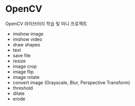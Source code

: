 # OpenCV
OpenCV 라이브러리 학습 및 미니 프로젝트

  * imshow image
  * imshow video
  * draw shapes
  * text
  * save file
  * resize
  * image crop
  * image flip
  * image rotate
  * convert image (Grayscale, Blur, Perspective Transform)
  * threshold
  * dilate
  * erode
